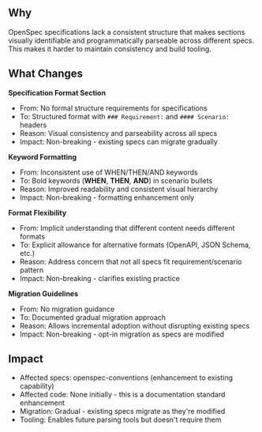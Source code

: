 ## Why

OpenSpec specifications lack a consistent structure that makes sections visually identifiable and programmatically parseable across different specs. This makes it harder to maintain consistency and build tooling.

## What Changes

**Specification Format Section**
- From: No formal structure requirements for specifications
- To: Structured format with `### Requirement:` and `#### Scenario:` headers
- Reason: Visual consistency and parseability across all specs
- Impact: Non-breaking - existing specs can migrate gradually

**Keyword Formatting**
- From: Inconsistent use of WHEN/THEN/AND keywords
- To: Bold keywords (**WHEN**, **THEN**, **AND**) in scenario bullets
- Reason: Improved readability and consistent visual hierarchy
- Impact: Non-breaking - formatting enhancement only

**Format Flexibility**
- From: Implicit understanding that different content needs different formats
- To: Explicit allowance for alternative formats (OpenAPI, JSON Schema, etc.)
- Reason: Address concern that not all specs fit requirement/scenario pattern
- Impact: Non-breaking - clarifies existing practice

**Migration Guidelines**
- From: No migration guidance
- To: Documented gradual migration approach
- Reason: Allows incremental adoption without disrupting existing specs
- Impact: Non-breaking - opt-in migration as specs are modified

## Impact

- Affected specs: openspec-conventions (enhancement to existing capability)
- Affected code: None initially - this is a documentation standard enhancement
- Migration: Gradual - existing specs migrate as they're modified
- Tooling: Enables future parsing tools but doesn't require them
